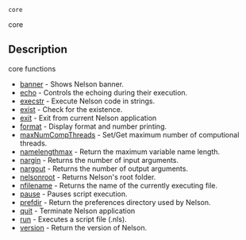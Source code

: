 

	
	core

core

## Description
core functions


* [banner](banner.md) - Shows Nelson banner.
* [echo](echo.md) - Controls the echoing during their execution.
* [execstr](execstr.md) - Execute Nelson code in strings.
* [exist](exist.md) - Check for the existence.
* [exit](exit.md) - Exit from current Nelson application
* [format](format.md) - Display format and number printing.
* [maxNumCompThreads](maxNumCompThreads.md) - Set/Get maximum number of computional threads.
* [namelengthmax](namelengthmax.md) - Return the maximum variable name length.
* [nargin](nargin.md) - Returns the number of input arguments.
* [nargout](nargout.md) - Returns the number of output arguments.
* [nelsonroot](nelsonroot.md) - Returns Nelson's root folder.
* [nfilename](nfilename.md) - Returns the name of the currently executing file.
* [pause](pause.md) - Pauses script execution.
* [prefdir](prefdir.md) - Return the preferences directory used by Nelson.
* [quit](quit.md) - Terminate Nelson application
* [run](run.md) - Executes a script file (.nls).
* [version](version.md) - Return the version of Nelson.



